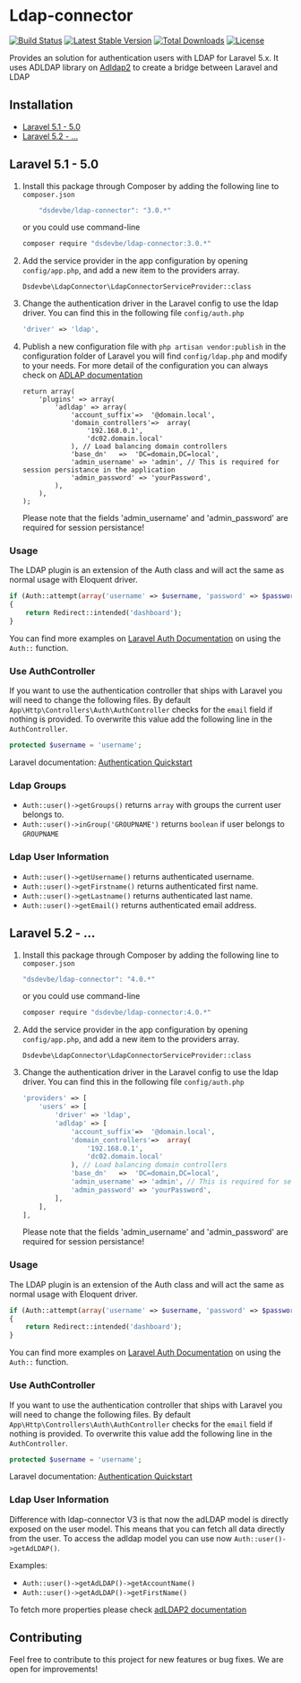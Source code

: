 # Ldap-connector
[![Build Status](https://travis-ci.org/SaschaDens/ldap-connector.svg?branch=master)](https://travis-ci.org/SaschaDens/ldap-connector)
[![Latest Stable Version](https://poser.pugx.org/dsdevbe/ldap-connector/v/stable)](https://packagist.org/packages/dsdevbe/ldap-connector)
[![Total Downloads](https://poser.pugx.org/dsdevbe/ldap-connector/downloads)](https://packagist.org/packages/dsdevbe/ldap-connector)
[![License](https://poser.pugx.org/dsdevbe/ldap-connector/license)](https://packagist.org/packages/dsdevbe/ldap-connector)

Provides an solution for authentication users with LDAP for Laravel 5.x. It uses ADLDAP library on [Adldap2](https://github.com/Adldap2/Adldap2) to create a bridge between Laravel and LDAP

## Installation
- [Laravel 5.1 - 5.0](#laravel-51---50)
- [Laravel 5.2 - ...](#laravel-52---)

## Laravel 5.1 - 5.0
1. Install this package through Composer by adding the following line to `composer.json`
    ```js
        "dsdevbe/ldap-connector": "3.0.*"
    ```
    
    or you could use command-line
     ```js
    composer require "dsdevbe/ldap-connector:3.0.*"
    ```
    
1. Add the service provider in the app configuration by opening `config/app.php`, and add a new item to the providers array.
       
    ```
    Dsdevbe\LdapConnector\LdapConnectorServiceProvider::class
    ```
    
1. Change the authentication driver in the Laravel config to use the ldap driver. You can find this in the following file `config/auth.php`

    ```php
    'driver' => 'ldap',
    ```
1. Publish a new configuration file with `php artisan vendor:publish` in the configuration folder of Laravel you will find `config/ldap.php` and modify to your needs. For more detail of the configuration you can always check on [ADLAP documentation](http://adldap.sourceforge.net/wiki/doku.php?id=documentation_configuration)
    
    ```
    return array(
        'plugins' => array(
            'adldap' => array(
                'account_suffix'=>  '@domain.local',
                'domain_controllers'=>  array(
                    '192.168.0.1',
                    'dc02.domain.local'
                ), // Load balancing domain controllers
                'base_dn'   =>  'DC=domain,DC=local',
                'admin_username' => 'admin', // This is required for session persistance in the application
                'admin_password' => 'yourPassword',
            ),
        ),
    );
    ```
    
    Please note that the fields 'admin_username' and 'admin_password' are required for session persistance!
    
### Usage 
The LDAP plugin is an extension of the Auth class and will act the same as normal usage with Eloquent driver.
    
```php
if (Auth::attempt(array('username' => $username, 'password' => $password)))
{
    return Redirect::intended('dashboard');
}
```
You can find more examples on [Laravel Auth Documentation](http://laravel.com/docs/master/authentication) on using the `Auth::` function.

### Use AuthController
If you want to use the authentication controller that ships with Laravel you will need to change the following files.
By default `App\Http\Controllers\Auth\AuthController` checks for the `email` field if nothing is provided. To overwrite this value add the following line in the `AuthController`.

```php
protected $username = 'username';
```

Laravel documentation: [Authentication Quickstart](http://laravel.com/docs/master/authentication#authentication-quickstart)

### Ldap Groups
- `Auth::user()->getGroups()` returns `array` with groups the current user belongs to. 
- `Auth::user()->inGroup('GROUPNAME')` returns `boolean` if user belongs to `GROUPNAME`

### Ldap User Information
- `Auth::user()->getUsername()` returns authenticated username.
- `Auth::user()->getFirstname()` returns authenticated first name.
- `Auth::user()->getLastname()` returns authenticated last name.
- `Auth::user()->getEmail()` returns authenticated email address.

## Laravel 5.2 - ...
1. Install this package through Composer by adding the following line to `composer.json`
    ```js
    "dsdevbe/ldap-connector": "4.0.*"
    ```

    or you could use command-line 
    ```js
    composer require "dsdevbe/ldap-connector:4.0.*"
    ```

1. Add the service provider in the app configuration by opening `config/app.php`, and add a new item to the providers array.
       
    ```
    Dsdevbe\LdapConnector\LdapConnectorServiceProvider::class
    ```
    
1. Change the authentication driver in the Laravel config to use the ldap driver. You can find this in the following file `config/auth.php`

    ```php
    'providers' => [
        'users' => [
            'driver' => 'ldap',
            'adldap' => [
                'account_suffix'=>  '@domain.local',
                'domain_controllers'=>  array(
                    '192.168.0.1',
                    'dc02.domain.local'
                ), // Load balancing domain controllers
                'base_dn'   =>  'DC=domain,DC=local',
                'admin_username' => 'admin', // This is required for session persistance in the application
                'admin_password' => 'yourPassword',
            ],
        ],
    ],
    ```
    Please note that the fields 'admin_username' and 'admin_password' are required for session persistance!
    
### Usage 
The LDAP plugin is an extension of the Auth class and will act the same as normal usage with Eloquent driver.
    
```php
if (Auth::attempt(array('username' => $username, 'password' => $password)))
{
    return Redirect::intended('dashboard');
}
```
You can find more examples on [Laravel Auth Documentation](http://laravel.com/docs/master/authentication) on using the `Auth::` function.

### Use AuthController
If you want to use the authentication controller that ships with Laravel you will need to change the following files.
By default `App\Http\Controllers\Auth\AuthController` checks for the `email` field if nothing is provided. To overwrite this value add the following line in the `AuthController`.

```php
protected $username = 'username';
```

Laravel documentation: [Authentication Quickstart](http://laravel.com/docs/master/authentication#authentication-quickstart)

### Ldap User Information
Difference with ldap-connector V3 is that now the adLDAP model is directly exposed on the user model. This means that you can fetch all data directly from the user.
To access the adldap model you can use now `Auth::user()->getAdLDAP()`.

Examples:
- `Auth::user()->getAdLDAP()->getAccountName()`
- `Auth::user()->getAdLDAP()->getFirstName()`

To fetch more properties please check [adLDAP2 documentation](https://github.com/Adldap2/Adldap2/blob/v5.2/docs/models/USER.md)

## Contributing
Feel free to contribute to this project for new features or bug fixes. We are open for improvements!
